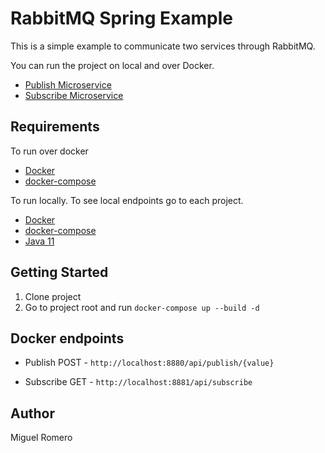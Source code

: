 # RabbitMQ Spring Example

This is a simple example to communicate two services through RabbitMQ.

You can run the project on local and over Docker.

* [Publish Microservice](publish-ms/README.md)
* [Subscribe Microservice](subscribe-ms/README.md)

## Requirements

To run over docker

* [Docker](https://www.docker.com/)
* [docker-compose](https://docs.docker.com/compose/)

To run locally. To see local endpoints go to each project.

* [Docker](https://www.docker.com/)
* [docker-compose](https://docs.docker.com/compose/)
* [Java 11](https://www.oracle.com/co/java/technologies/javase/jdk11-archive-downloads.html)

## Getting Started

1. Clone project
2. Go to project root and run `docker-compose up --build -d`

## Docker endpoints

* Publish
POST - `http://localhost:8880/api/publish/{value}`

* Subscribe
GET - `http://localhost:8881/api/subscribe`

## Author

Miguel Romero